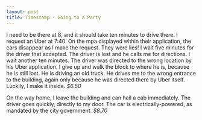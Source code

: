 ```yaml
---
layout: post
title: Timestamp - Going to a Party
---
```

I need to be there at 8, and it should take ten minutes to drive there. I request an Uber at 7:40. On the mpa displayed within their application, the cars disappear as I make the request. They were lies! I wait five minutes for the driver that accepted. The driver is lost and he calls me for directions. I wait another ten minutes. The driver was directed to the wrong location by his Uber application. I give up and walk the block to where he is, because he is still lost. He is driving an old truck. He drives me to the wrong entrance to the building, again only because he was directed there by Uber itself. Luckily, I make it inside. _$6.50_

On the way home, I leave the building and can hail a cab immediately. The driver goes quickly, directly to my door. The car is electrically-powered, as mandated by the city government. _$8.70_
